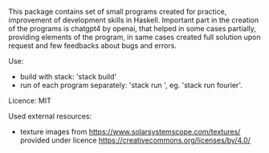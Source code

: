 This package contains set of small programs created for practice, improvement of development skills in Haskell. Important part in the creation of the programs is chatgpt4 by openai, that helped in some cases partially, providing elements of the program, in same cases created full solution upon request and few feedbacks about bugs and errors.

Use:
- build with stack: 'stack build'
- run of each program separately: 'stack run <name>', eg. 'stack run fourier'.

Licence: MIT

Used external resources:
- texture images from https://www.solarsystemscope.com/textures/ provided under licence https://creativecommons.org/licenses/by/4.0/

